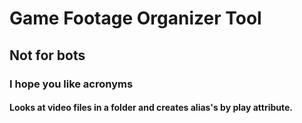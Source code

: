 # Game Footage Organizer Tool
## Not for bots
### I hope you like acronyms
#### Looks at video files in a folder and creates alias's by play attribute.

